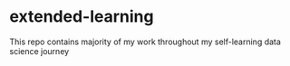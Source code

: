 # extended-learning
This repo contains majority of my work throughout my self-learning data science journey
